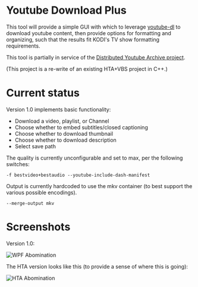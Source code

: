 # Youtube Download Plus
This tool will provide a simple GUI with which to leverage [youtube-dl](https://youtube-dl.org/) to download youtube content, then provide options for formatting and organizing, such that the results fit KODI's TV show formatting requirements.

This tool is partially in service of the [Distributed Youtube Archive project](https://archives.team).

(This project is a re-write of an existing HTA+VBS project in C++.)

# Current status
 Version 1.0 implements basic functionality:

* Download a video, playlist, or Channel
* Choose whether to embed subtitles/closed captioning
* Choose whether to download thumbnail
* Choose whether to download description
* Select save path

The quality is currently unconfigurable and set to max, per the following switches:

```-f bestvideo+bestaudio --youtube-include-dash-manifest```

Output is currently hardcoded to use the mkv container (to best support the various possible encodings).

```--merge-output mkv```

# Screenshots

Version 1.0:

![WPF Abomination](https://i.imgur.com/XXLI9E9.png?raw=true)

The HTA version looks like this (to provide a sense of where this is going):

![HTA Abomination](https://i.imgur.com/jl3wzoY.png?raw=true)
